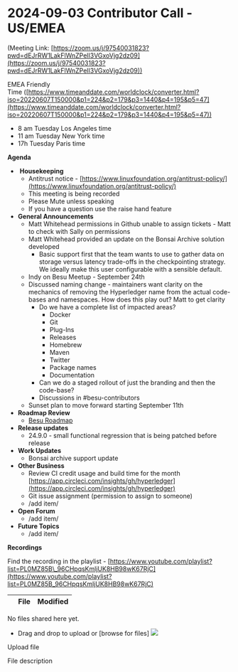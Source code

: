 # 2024-09-03 Contributor Call - US/EMEA

  

(Meeting Link: ⁨[https://zoom.us/j/97540031823?pwd=dEJrRW1LakFlWnZPelI3VGxoVjg2dz09](https://zoom.us/j/97540031823?pwd=dEJrRW1LakFlWnZPelI3VGxoVjg2dz09))

EMEA Friendly Time ([https://www.timeanddate.com/worldclock/converter.html?iso=20220607T150000&p1=224&p2=179&p3=1440&p4=195&p5=47](https://www.timeanddate.com/worldclock/converter.html?iso=20220607T150000&p1=224&p2=179&p3=1440&p4=195&p5=47))

- 8 am Tuesday Los Angeles time
- 11 am Tuesday New York time
- 17h Tuesday Paris time

**Agenda**

-  **Housekeeping**
  - Antitrust notice - [https://www.linuxfoundation.org/antitrust-policy/](https://www.linuxfoundation.org/antitrust-policy/)
  - This meeting is being recorded
  - Please Mute unless speaking
  - If you have a question use the raise hand feature
- **General Announcements**
  - Matt Whitehead permissions in Github unable to assign tickets - Matt to check with Sally on permissions 
  - Matt Whitehead provided an update on the Bonsai Archive solution developed 
    - Basic support first that the team wants to use to gather data on storage versus latency trade-offs in the checkpointing strategy. We ideally make this user configurable with a sensible default. 
  - Indy on Besu Meetup - September 24th
  - Discussed naming change - maintainers want clarity on the mechanics of removing the Hyperledger name from the actual code-bases and namespaces. How does this play out? Matt to get clarity  
    - Do we have a complete list of impacted areas?
      - Docker
      - Git
      - Plug-Ins
      - Releases 
      - Homebrew
      - Maven
      - Twitter
      - Package names
      - Documentation
    - Can we do a staged rollout of just the branding and then the code-base? 
    - Discussions in #besu-contributors
  - Sunset plan to move forward starting September 11th 
- **Roadmap Review** 
  - [Besu Roadmap](https://lf-hyperledger.atlassian.net/wiki/pages/viewpage.action?pageId=22154278)
- **Release updates**
  - 24.9.0 - small functional regression that is being patched before release 
- **Work Updates**
  - Bonsai archive support update
- **Other Business**
  - Review CI credit usage and build time for the month [https://app.circleci.com/insights/gh/hyperledger](https://app.circleci.com/insights/gh/hyperledger)
  - Git issue assignment (permission to assign to someone)
  - /add item/
- **Open Forum**
  - /add item/
- **Future Topics**
  - /add item/

**Recordings**

Find the recording in the playlist - [https://www.youtube.com/playlist?list=PL0MZ85B\_96CHpqsKmljUK8HB98wK67RjC](https://www.youtube.com/playlist?list=PL0MZ85B_96CHpqsKmljUK8HB98wK67RjC)

   

|     | File | Modified |
| --- | --- | --- |

No files shared here yet.

- Drag and drop to upload or [browse for files] ![](/wiki/images/icons/wait.gif)

Upload file 

File description